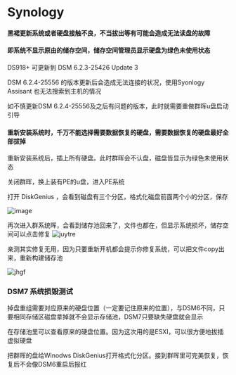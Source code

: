# Synology

#### 黑裙更新系统或者硬盘接触不良，不当拔出等有可能会造成无法读盘的故障

#### 即系统不显示原由的储存空间，储存空间管理员显示硬盘为绿色未使用状态

DS918+ 可更新到 DSM 6.2.3-25426 Update 3 

DSM 6.2.4-25556 的版本更新后会造成无法连接的状况，使用Syonlogy Assisant 也无法搜索到主机的情况

如不慎更新DSM 6.2.4-25556及之后有问题的版本，此时就需要重做群晖u盘启动引导

#### 重新安装系统时，千万不能选择需要数据恢复的硬盘，需要数据恢复的硬盘最好全部拔掉

重新安装系统后，插上所有硬盘。此时群晖会不认盘，磁盘皆显示为绿色未使用状态

关闭群晖，换上装有PE的u盘，进入PE系统

打开 DiskGenius ，会看到磁盘有三个分区，格式化磁盘前面两个小的分区，保存

![image](https://user-images.githubusercontent.com/59044398/211472440-a8b79707-f889-4743-8b06-3f45a3dbcf71.png)


再次进入群系统晖，会看到储存池回来了，文件也都在，但显示系统损坏，储存空间可以点击修复
![juytre](https://user-images.githubusercontent.com/59044398/117589846-c8de8300-b15e-11eb-84e7-261265b0aae5.PNG)


亲测其实修复无用，因为只要重新开机都会提示你修复系统，可以把文件copy出来，重新构建储存池

![jhgf](https://user-images.githubusercontent.com/59044398/117589844-c1b77500-b15e-11eb-9257-33d447ee5a8c.PNG)



### DSM7 系统损毁测试

掉盘重组需要对应原来的硬盘位置（一定要记住原来的位置），与DSM6不同，只要相同存储区磁盘拿掉就不会显示存储池，DSM7只要缺失硬盘就会显示

在存储池里可以查看原来的硬盘位置。因为这次用的是ESXI，可以很方便地拔插虚拟硬盘

把群晖的盘给Winodws DiskGenius打开格式化分区。接到群晖里可完美恢复，恢复后不会像DSM6重启后报红







